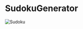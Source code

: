 # SudokuGenerator

![Sudoku](https://user-images.githubusercontent.com/63796776/183254718-3e9423f3-fae7-49fc-be0d-f042bf9ab2f8.jpg)
